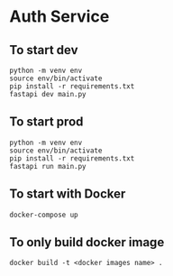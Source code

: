 # Auth Service

## To start dev

```shell
python -m venv env
source env/bin/activate
pip install -r requirements.txt
fastapi dev main.py
```

## To start prod

```shell
python -m venv env
source env/bin/activate
pip install -r requirements.txt
fastapi run main.py
```

## To start with Docker

```shell
docker-compose up
```

## To only build docker image

```shell
docker build -t <docker images name> .
```
